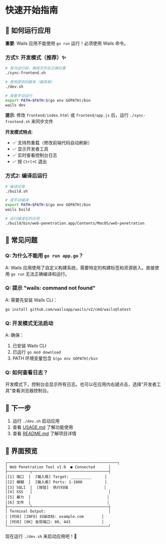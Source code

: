 # 快速开始指南

## 🎯 如何运行应用

**重要**: Wails 应用不能使用 `go run` 运行！必须使用 Wails 命令。

### 方式1: 开发模式（推荐）✨

```bash
# 首次运行前，确保文件在正确位置
./sync-frontend.sh

# 使用提供的脚本（最简单）
./dev.sh

# 或者手动运行
export PATH=$PATH:$(go env GOPATH)/bin
wails dev
```

**提示**: 修改 `frontend/index.html` 或 `frontend/app.js` 后，运行 `./sync-frontend.sh` 来同步文件

**开发模式特点**:
- ✅ 支持热重载（修改前端代码自动刷新）
- ✅ 显示开发者工具
- ✅ 实时查看控制台日志
- ✅ 按 `Ctrl+C` 退出

### 方式2: 编译后运行

```bash
# 编译应用
./build.sh

# 或手动编译
export PATH=$PATH:$(go env GOPATH)/bin
wails build

# 运行编译后的应用
./build/bin/web-penetration.app/Contents/MacOS/web-penetration
```

## 🔧 常见问题

### Q: 为什么不能用 `go run app.go`？

A: Wails 应用使用了自定义构建系统，需要特定的构建标签和资源嵌入。直接使用 `go run` 无法正确编译和运行。

### Q: 提示 "wails: command not found"

A: 需要先安装 Wails CLI：
```bash
go install github.com/wailsapp/wails/v2/cmd/wails@latest
```

### Q: 开发模式无法启动

A: 确保：
1. 已安装 Wails CLI
2. 已运行 `go mod download`
3. PATH 环境变量包含 `$(go env GOPATH)/bin`

### Q: 如何查看日志？

开发模式下，控制台会显示所有日志。也可以在应用内右键点击，选择"开发者工具"查看浏览器控制台。

## 📖 下一步

1. 运行 `./dev.sh` 启动应用
2. 查看 [USAGE.md](./USAGE.md) 了解功能使用
3. 查看 [README.md](./README.md) 了解项目详情

## 🎨 界面预览

```
┌─────────────────────────────────────────────────┐
│ Web Penetration Tool v1.0  ● Connected      │
├──────────┬──────────────────────────────────┤
│[1] 端口  │  [输入框] Target: _________      │
│[2] 模糊  │  [输入框] Ports: 1-1000          │
│[3] SQLI  │  [按钮]  执行扫描                │
│[4] XSS   │                                  │
│[5] 暴力  │                                  │
│[6] 文件  │                                  │
├──────────┴──────────────────────────────────┤
│ Terminal Output:                            │
│ [时间] [INFO] 扫描目标: example.com        │
│ [时间] [OK] 发现端口: 80, 443              │
└─────────────────────────────────────────────┘
```

现在运行 `./dev.sh` 来启动应用吧！🚀

